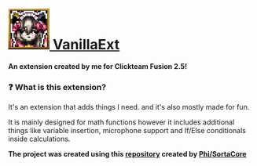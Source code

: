 <div>
   <a href="https://github.com/FoxiooOfficial/VanillaExt">
       <h1><img src="Icon.png" alt="Logo" height="84px">
       VanillaExt</h1>
   </a>

   <b>An extension created by me for Clickteam Fusion 2.5!</b><br>
</div>

<h3>❓ What is this extension?</h3>
<p>It's an extension that adds things I need. and it's also mostly made for fun.</p>

<p>It is mainly designed for math functions however it includes additional things like variable insertion, microphone support and If/Else conditionals inside calculations.</p>

<b>
<p>The project was created using this <a href="https://github.com/SortaCore/MMF2Exts">repository</a> created by <a href="https://github.com/SortaCore">Phi/SortaCore</a></p>
</b>
